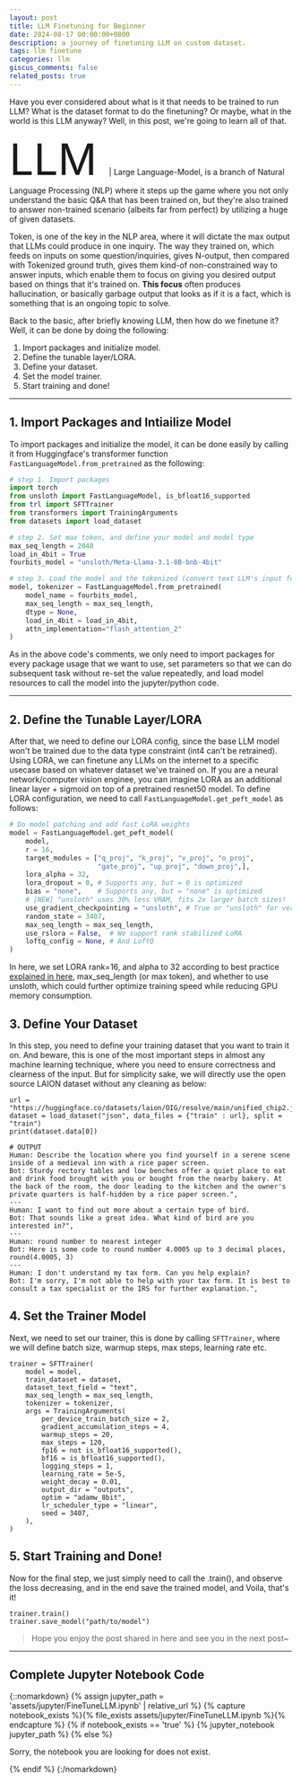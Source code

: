 ```yaml
---
layout: post
title: LLM Finetuning for Beginner
date: 2024-08-17 00:00:00+0800
description: a journey of finetuning LLM on custom dataset.
tags: llm finetune
categories: llm
giscus_comments: false
related_posts: true
---
```


Have you ever considered about what is it that needs to be trained to run LLM? What is the dataset format to do the finetuning? Or maybe, what in the world is this LLM anyway? Well, in this post, we're going to learn all of that.

<span style="font-size:8vw"> LLM </span> | Large Language-Model, is a branch of Natural Language Processing (NLP) where it steps up the game where you not only understand the basic Q&A that has been trained on, but they're also trained to answer non-trained scenario (albeits far from perfect) by utilizing a huge of given datasets.

Token, is one of the key in the NLP area, where it will dictate the max output that LLMs could produce in one inquiry. The way they trained on, which feeds on inputs on some question/inquiries, gives N-output, then compared with Tokenized ground truth, gives them kind-of non-constrained way to answer inputs, which enable them to focus on giving you desired output based on things that it's trained on. **This focus** often produces hallucination, or basically garbage output that looks as if it is a fact, which is something that is an ongoing topic to solve.

Back to the basic, after briefly knowing LLM, then how do we finetune it? Well, it can be done by doing the following:
1. Import packages and initialize model.
2. Define the tunable layer/LORA.
3. Define your dataset.
4. Set the model trainer.
5. Start training and done!

---
## 1. Import Packages and Intiailize Model

To import packages and initialize the model, it can be done easily by calling it from Huggingface's transformer function ```FastLanguageModel.from_pretrained``` as the following:

```python
# step 1. Import packages
import torch
from unsloth import FastLanguageModel, is_bfloat16_supported
from trl import SFTTrainer
from transformers import TrainingArguments
from datasets import load_dataset

# step 2. Set max token, and define your model and model type
max_seq_length = 2048
load_in_4bit = True
fourbits_model = "unsloth/Meta-Llama-3.1-8B-bnb-4bit"

# step 3. Load the model and the tokenized (convert text LLM's input format)
model, tokenizer = FastLanguageModel.from_pretrained(
    model_name = fourbits_model,
    max_seq_length = max_seq_length,
    dtype = None,
    load_in_4bit = load_in_4bit,
    attn_implementation="flash_attention_2"
)
```

As in the above code's comments, we only need to import packages for every package usage that we want to use, set parameters so that we can do subsequent task without re-set the value repeatedly, and load model resources to call the model into the jupyter/python code. 

---
## 2. Define the Tunable Layer/LORA

After that, we need to define our LORA config, since the base LLM model won't be trained due to the data type constraint (int4 can't be retrained). Using LORA, we can finetune any LLMs on the internet to a specific usecase based on whatever dataset we've trained on. If you are a neural network/computer vision enginee, you can imagine LORA as an additional linear layer + sigmoid on top of a pretrained resnet50 model. To define LORA configuration, we need to call ```FastLanguageModel.get_peft_model``` as follows:

```python
# Do model patching and add fast LoRA weights
model = FastLanguageModel.get_peft_model(
    model,
    r = 16,
    target_modules = ["q_proj", "k_proj", "v_proj", "o_proj",
                      "gate_proj", "up_proj", "down_proj",],
    lora_alpha = 32,
    lora_dropout = 0, # Supports any, but = 0 is optimized
    bias = "none",    # Supports any, but = "none" is optimized
    # [NEW] "unsloth" uses 30% less VRAM, fits 2x larger batch sizes!
    use_gradient_checkpointing = "unsloth", # True or "unsloth" for very long context
    random_state = 3407,
    max_seq_length = max_seq_length,
    use_rslora = False,  # We support rank stabilized LoRA
    loftq_config = None, # And LoftQ
)
```

In here, we set LORA rank=16, and alpha to 32 according to best practice [explained in here](https://magazine.sebastianraschka.com/p/practical-tips-for-finetuning-llms#:~:text=If%20you're%20incorporating%20LoRA,at%20twice%20the%20rank's%20value.), max_seq_length (or max token), and whether to use unsloth, which could further optimize training speed while reducing GPU memory consumption.

## 3. Define Your Dataset

In this step, you need to define your training dataset that you want to train it on. And beware, this is one of the most important steps in almost any machine learning technique, where you need to ensure correctness and clearness of the input. But for simplicity sake, we will directly use the open source LAION dataset without any cleaning as below:

```
url = "https://huggingface.co/datasets/laion/OIG/resolve/main/unified_chip2.jsonl"
dataset = load_dataset("json", data_files = {"train" : url}, split = "train")
print(dataset.data[0])
```

```text
# OUTPUT
Human: Describe the location where you find yourself in a serene scene inside of a medieval inn with a rice paper screen.
Bot: Sturdy rectory tables and low benches offer a quiet place to eat and drink food brought with you or bought from the nearby bakery. At the back of the room, the door leading to the kitchen and the owner's private quarters is half-hidden by a rice paper screen.",
---
Human: I want to find out more about a certain type of bird.
Bot: That sounds like a great idea. What kind of bird are you interested in?",
---
Human: round number to nearest integer
Bot: Here is some code to round number 4.0005 up to 3 decimal places, round(4.0005, 3)
---
Human: I don't understand my tax form. Can you help explain?
Bot: I'm sorry, I'm not able to help with your tax form. It is best to consult a tax specialist or the IRS for further explanation.",
```

## 4. Set the Trainer Model

Next, we need to set our trainer, this is done by calling ```SFTTrainer```, where we will define batch size, warmup steps, max steps, learning rate etc.

```
trainer = SFTTrainer(
    model = model,
    train_dataset = dataset,
    dataset_text_field = "text",
    max_seq_length = max_seq_length,
    tokenizer = tokenizer,
    args = TrainingArguments(
        per_device_train_batch_size = 2,
        gradient_accumulation_steps = 4,
        warmup_steps = 20,
        max_steps = 120,
        fp16 = not is_bfloat16_supported(),
        bf16 = is_bfloat16_supported(),
        logging_steps = 1,
        learning_rate = 5e-5,
        weight_decay = 0.01,
        output_dir = "outputs",
        optim = "adamw_8bit",
        lr_scheduler_type = "linear",
        seed = 3407,
    ),
)
```

## 5. Start Training and Done!

Now for the final step, we just simply need to call the .train(), and observe the loss decreasing, and in the end save the trained model, and Voila, that's it! 

```
trainer.train()
trainer.save_model("path/to/model")
```

> Hope you enjoy the post shared in here and see you in the next post~

---
## Complete Jupyter Notebook Code

{::nomarkdown}
{% assign jupyter_path = 'assets/jupyter/FineTuneLLM.ipynb' | relative_url %}
{% capture notebook_exists %}{% file_exists assets/jupyter/FineTuneLLM.ipynb %}{% endcapture %}
{% if notebook_exists == 'true' %}
  {% jupyter_notebook jupyter_path %}
{% else %}
  <p>Sorry, the notebook you are looking for does not exist.</p>
{% endif %}
{:/nomarkdown}